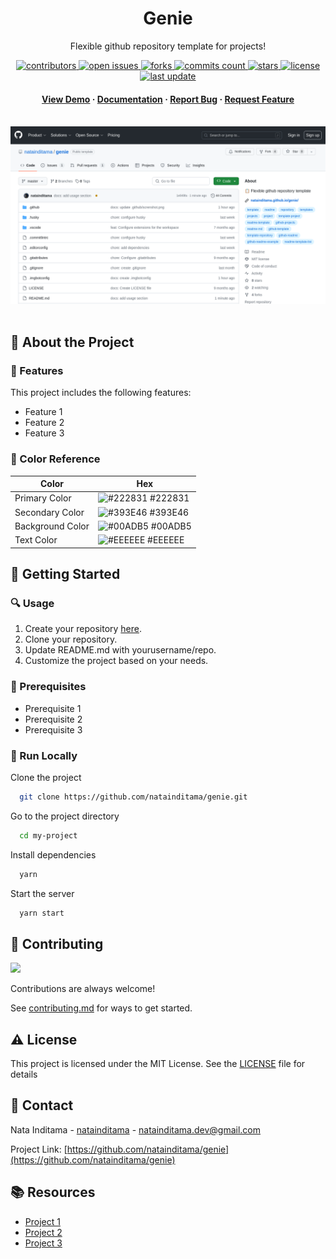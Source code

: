 <div align="center">

  <h1>Genie</h1>  
  <p>
    Flexible github repository template for projects! 
  </p>

<!-- Badges -->
<p>
  <a href="https://github.com/natainditama/genie/graphs/contributors">
    <img src="https://img.shields.io/github/contributors/natainditama/genie" alt="contributors" />
  </a>
  <a href="https://github.com/natainditama/genie/issues/">
    <img src="https://img.shields.io/github/issues/natainditama/genie" alt="open issues" />
  </a>
  <a href="https://github.com/natainditama/genie/network/members">
    <img src="https://badgen.net/github/forks/natainditama/genie" alt="forks" />
  </a>
  <a href="https://github.com/natainditama/genie/graphs/commit-activity">
    <img src="https://badgen.net/github/commits/natainditama/genie" alt="commits count" />
  </a>
  <a href="https://github.com/natainditama/genie/stargazers">
    <img src="https://badgen.net/github/stars/natainditama/genie" alt="stars" />
  </a>
  <a href="https://github.com/natainditama/genie/blob/master/LICENSE">
    <img src="https://img.shields.io/github/license/natainditama/genie.svg" alt="license" />
  </a>
  <a href="https://github.com/natainditama/genie">
    <img src="https://img.shields.io/github/last-commit/natainditama/genie" alt="last update" />
  </a>
</p>
   
  <h4>
    <a href="https://github.com/natainditama/genie/">View Demo</a>
    <span> · </span>
    <a href="https://github.com/natainditama/genie">Documentation</a>
    <span> · </span>
    <a href="https://github.com/natainditama/genie/issues/">Report Bug</a>
    <span> · </span>
    <a href="https://github.com/natainditama/genie/issues/">Request Feature</a>
  </h4>
</div>

<br />

<div align="center"> 
  <img src=".github/screnshot.png" alt="screenshot" />
</div>

<br />

<!-- About the Project -->
## 📝 About the Project

<!-- Features -->
### 🌟 Features

This project includes the following features:

- Feature 1
- Feature 2
- Feature 3

<!-- Color Reference -->
### 🎨 Color Reference

| Color            | Hex                                                              |
| ---------------- | ---------------------------------------------------------------- |
| Primary Color    | ![#222831](https://via.placeholder.com/10/222831?text=+) #222831 |
| Secondary Color  | ![#393E46](https://via.placeholder.com/10/393E46?text=+) #393E46 |
| Background Color | ![#00ADB5](https://via.placeholder.com/10/00ADB5?text=+) #00ADB5 |
| Text Color       | ![#EEEEEE](https://via.placeholder.com/10/EEEEEE?text=+) #EEEEEE |

<!-- Getting Started -->
## 🚀 Getting Started

<!-- Usage -->
### 🔍 Usage

1. Create your repository [here](https://github.com/new?template_name=genie&template_owner=natainditama).
2. Clone your repository.
3. Update README.md with yourusername/repo.
4. Customize the project based on your needs.

<!-- Prerequisites -->
### 🔧 Prerequisites

- Prerequisite 1
- Prerequisite 2
- Prerequisite 3

<!-- Run Locally -->
### 🏃 Run Locally

Clone the project

```bash
  git clone https://github.com/natainditama/genie.git
```

Go to the project directory

```bash
  cd my-project
```

Install dependencies

```bash
  yarn
```

Start the server

```bash
  yarn start
```

<!-- Contributing -->
## 👋 Contributing

<a href="https://github.com/natainditama/genie/graphs/contributors">
  <img src="https://contrib.rocks/image?repo=natainditama/genie" />
</a><br/>

Contributions are always welcome!

See [contributing.md](https://github.com/natainditama/genie/blob/main/.github/CONTRIBUTING.md) for ways to get started.

<!-- License -->
## ⚠️ License

This project is licensed under the MIT License. See the [LICENSE](https://github.com/natainditama/genie/blob/main/LICENSE) file for details

<!-- Contact -->
## 🤝 Contact
Nata Inditama - [natainditama](https://linkedin.com/in/natainditama/) - natainditama.dev@gmail.com

Project Link: [https://github.com/natainditama/genie](https://github.com/natainditama/genie)

<!-- Resources -->
## 📚 Resources

- [Project 1](https://project/)
- [Project 2](https://project/)
- [Project 3](https://project/)
